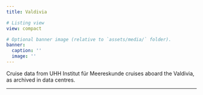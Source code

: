 ```yaml
---
title: Valdivia

# Listing view
view: compact

# Optional banner image (relative to `assets/media/` folder).
banner:
  caption: ''
  image: ''
---
```

Cruise data from UHH Institut für Meereskunde cruises aboard the Valdivia, as archived in data centres.

<hr/>